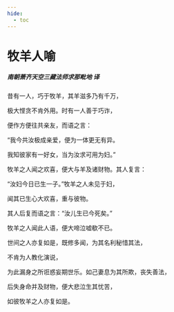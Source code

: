 ```yaml
---
hide:
  - toc
---
```


# **牧羊人喻**

##### 南朝萧齐天空三藏法师求那毗地 译

昔有一人，巧于牧羊，其羊滋多乃有千万，

极大悭贪不肯外用。时有一人善于巧诈，

便作方便往共亲友，而语之言：

“我今共汝极成亲爱，便为一体更无有异。

我知彼家有一好女，当为汝求可用为妇。”

牧羊之人闻之欢喜，便大与羊及诸财物。其人复言：

“汝妇今日已生一子。”牧羊之人未见于妇，

闻其已生心大欢喜，重与彼物。

其人后复而语之言：“汝儿生已今死矣。”

牧羊之人闻此人语，便大啼泣嘘欷不已。

世间之人亦复如是，既修多闻，为其名利秘惜其法，

不肯为人教化演说，

为此漏身之所诳惑妄期世乐。如己妻息为其所欺，丧失善法，

后失身命并及财物，便大悲泣生其忧苦，

如彼牧羊之人亦复如是。